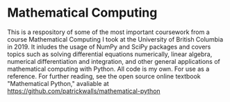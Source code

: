 # Mathematical Computing
This is a respository of some of the most important coursework from a course Mathematical Computing I took at the University of British Columbia in 2019. It inludes the usage of NumPy and SciPy packages and covers topics such as solving differential equations numerically, linear algebra, numerical differentiation and integration, and other general applications of mathematical computing with Python. All code is my own. For use as a reference. For further reading, see the open source online textbook "Mathematical Python," avaliable at https://github.com/patrickwalls/mathematical-python 
